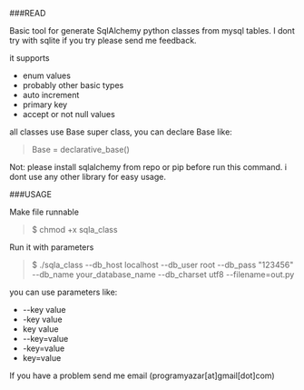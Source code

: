 ###READ

Basic tool for generate SqlAlchemy python classes from mysql tables. I dont try with sqlite if you try please send me feedback.

it supports

* enum values
* probably other basic types
* auto increment
* primary key
* accept or not null values 

all classes use Base super class, you can declare Base like:
> Base = declarative_base()

Not: please install sqlalchemy from repo or pip before run this command. i dont use any other library for easy usage.

###USAGE


Make file runnable
> $ chmod +x sqla_class

Run it with parameters
> $ ./sqla_class --db_host localhost --db_user root --db_pass "123456" --db_name your_database_name --db_charset utf8 --filename=out.py

you can use parameters like:

* --key value
* -key value
* key  value
* --key=value
* -key=value
* key=value

If you have a problem send me email (programyazar[at]gmail[dot]com)
